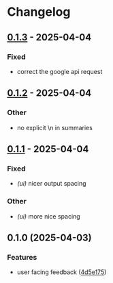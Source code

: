 # Changelog

## [0.1.3](https://github.com/jessebmiller/volition/compare/volition-core-v0.1.2...volition-core-v0.1.3) - 2025-04-04

### Fixed

- correct the google api request

## [0.1.2](https://github.com/jessebmiller/volition/compare/volition-core-v0.1.1...volition-core-v0.1.2) - 2025-04-04

### Other

- no explicit \n in summaries

## [0.1.1](https://github.com/jessebmiller/volition/compare/volition-core-v0.1.0...volition-core-v0.1.1) - 2025-04-04

### Fixed

- *(ui)* nicer output spacing

### Other

- *(ui)* more nice spacing

## 0.1.0 (2025-04-03)


### Features

* user facing feedback ([4d5e175](https://github.com/jessebmiller/volition/commit/4d5e175e6d709eb0cea26504dee1d3dadb2dbeb0))
